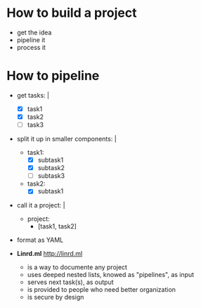 

# How to build a project

- get the idea
- pipeline it
- process it

# How to pipeline

- get tasks: |
    - [x] task1
    - [x] task2
    - [ ] task3
- split it up in smaller components: |
    - task1:
        - [x] subtask1
        - [x] subtask2
        - [ ] subtask3
    - task2:
        - [x] subtask1
- call it a project: |
    - project:
        - [task1, task2]

- format as YAML

- **Linrd.ml** http://linrd.ml

    - is a way to documente any project
    - uses deeped nested lists, knowed as "pipelines", as input
    - serves next task(s), as output
    - is provided to people who need better organization
    - is secure by design
